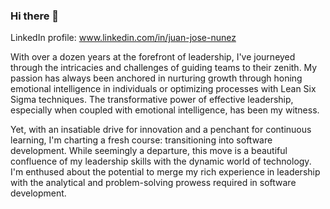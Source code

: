 ### Hi there 👋

<!--
**juanjnunez/juanjnunez** is a ✨ _special_ ✨ repository because its `README.md` (this file) appears on your GitHub profile.

Here are some ideas to get you started:

- 🔭 I’m currently working on ...
- 🌱 I’m currently learning ...
- 👯 I’m looking to collaborate on ...
- 🤔 I’m looking for help with ...
- 💬 Ask me about ...
- 📫 How to reach me: ...
- 😄 Pronouns: ...
- ⚡ Fun fact: ...
-->

LinkedIn profile: www.linkedin.com/in/juan-jose-nunez

With over a dozen years at the forefront of leadership, I've journeyed through the intricacies and challenges of guiding teams to their zenith. My passion has always been anchored in nurturing growth through honing emotional intelligence in individuals or optimizing processes with Lean Six Sigma techniques. The transformative power of effective leadership, especially when coupled with emotional intelligence, has been my witness.

Yet, with an insatiable drive for innovation and a penchant for continuous learning, I'm charting a fresh course: transitioning into software development. While seemingly a departure, this move is a beautiful confluence of my leadership skills with the dynamic world of technology. I'm enthused about the potential to merge my rich experience in leadership with the analytical and problem-solving prowess required in software development.

